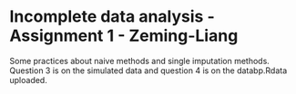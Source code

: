 # Incomplete data analysis - Assignment 1 - Zeming-Liang
Some practices about naive methods and single imputation methods.
Question 3 is on the simulated data and  question 4 is on the databp.Rdata uploaded.
